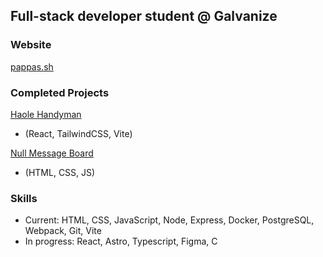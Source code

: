 ## Full-stack developer student @ Galvanize

### Website
[pappas.sh](https://pappas.sh)

### Completed Projects
[Haole Handyman](https://haolehandyman.com)
- (React, TailwindCSS, Vite)
  
[Null Message Board](https://nullmb.onrender.com)
- (HTML, CSS, JS)
### Skills
- Current: HTML, CSS, JavaScript, Node, Express, Docker, PostgreSQL, Webpack, Git, Vite
- In progress: React, Astro, Typescript, Figma, C
